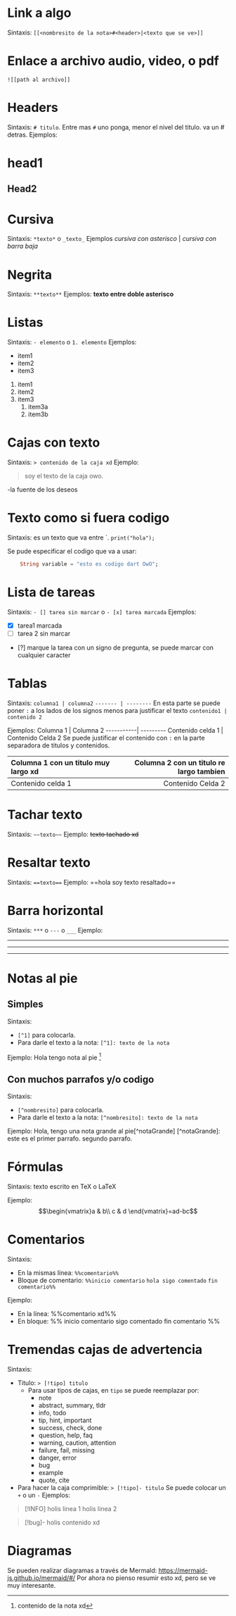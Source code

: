 # Link a algo
Sintaxis: `[[<nombresito de la nota>#<header>|<texto que se ve>]]`

# Enlace a archivo audio, video, o pdf
`![[path al archivo]]`

# Headers
Sintaxis: `# titulo`. Entre mas `#` uno ponga, menor el nivel del titulo.
va un # detras.
Ejemplos:
# head1
## Head2

# Cursiva
Sintaxis: `*texto*` o `_texto_`
Ejemplos
*cursiva con asterisco* | _cursiva con barra baja_

# Negrita
Sintaxis: `**texto**`
Ejemplos:
**texto entre doble asterisco**

# Listas
Sintaxis: `- elemento` o `1. elemento`
Ejemplos:
- item1
- item2
- item3
1. item1
2. item2
3. item3
	1. item3a
	2. item3b

# Cajas con texto
Sintaxis:  `> contenido de la caja xd`
Ejemplo:
>soy el texto de la caja owo.

\-la fuente de los deseos

# Texto como si fuera codigo
Sintaxis: es un texto que va entre \`.
`print("hola");`

Se pude especificar el codigo que va a usar:

```dart
	String variable = "esto es codigo dart OwO";
```

# Lista de tareas
Sintaxis: `- [] tarea sin marcar` o `- [x] tarea marcada`
Ejemplos:
- [x] tarea1 marcada
- [ ] tarea 2 sin marcar
- [?] marque la tarea con un signo de pregunta, se puede marcar con cualquier caracter

# Tablas
Sintaxis:
`columna1 | columna2`
`------- | --------` En esta parte se puede poner `:` a los lados de los signos menos para justificar el texto
`contenido1 | contenido 2`

Ejemplos:
Columna 1 | Columna 2
-----------| ---------
Contenido celda 1 | Contenido Celda 2
Se puede justificar el contenido con `:` en la parte separadora de titulos y contenidos.

Columna 1 con un titulo muy largo xd | Columna 2 con un titulo re largo tambien
:-----------| ---------:
Contenido celda 1 | Contenido Celda 2

# Tachar texto
Sintaxis: `~~texto~~`
Ejemplo:
~~texto tachado xd~~

# Resaltar texto
Sintaxis: `==texto==`
Ejemplo: ==hola soy texto resaltado==

# Barra horizontal
Sintaxis: `***` o `---` o `___`
Ejemplo:
***
---
___
# Notas al pie
## Simples
Sintaxis:
- `[^1]` para colocarla.
- Para darle el texto a la nota: `[^1]: texto de la nota`

Ejemplo:
Hola tengo nota al pie [^1]

[^1]: contenido de la nota xd

## Con muchos parrafos y/o codigo
Sintaxis:
- `[^nombresito]` para colocarla.
- Para darle el texto a la nota: `[^nombresito]: texto de la nota`

Ejemplo:
Hola, tengo una nota grande al pie[^notaGrande]
	[^notaGrande]: este es el primer parrafo. 
	segundo parrafo.

# Fórmulas
Sintaxis: texto escrito en TeX o LaTeX

Ejemplo:
$$\begin{vmatrix}a & b\\ c & d \end{vmatrix}=ad-bc$$
# Comentarios
Sintaxis:
- En la mismas línea: `%%comentario%%`
- Bloque de comentario:
`%%inicio comentario`
`hola sigo comentado`
`fin comentario%%`

Ejemplo:
- En la línea: %%comentario xd%%
- En bloque:
%% inicio comentario
sigo comentado
fin comentario %%

# Tremendas cajas de advertencia
Sintaxis: 
- Titulo: `> [!tipo] titulo`
	- Para usar tipos de cajas, en `tipo` se puede reemplazar por:
		- note
		- abstract, summary, tldr 
		- info, todo
		- tip, hint, important
		- success, check, done
		- question, help, faq
		- warning, caution, attention
		- failure, fail, missing
		- danger, error
		- bug
		- example
		- quote, cite
- Para hacer la caja comprimible: `> [!tipo]- titulo` Se puede colocar un `+` o un `-`
Ejemplos:
> [!INFO]
> holis linea 1
> holis linea 2

> [!bug]- holis
> contenido xd

# Diagramas
Se pueden realizar diagramas a través de Mermald:
https://mermaid-js.github.io/mermaid/#/
Por ahora no pienso resumir esto xd, pero se ve muy interesante.

